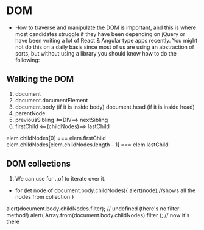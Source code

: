# DOM
* How to traverse and manipulate the DOM is important, and this is where most candidates struggle if they have been depending on jQuery or have been writing a lot of React & Angular type apps recently. You might not do this on a daily basis since most of us are using an abstraction of sorts, but without using a library you should know how to do the following:

## Walking the DOM

1. document
2. document.documentElement <HTML>
3. document.body (if it is inside body) document.head (if it is inside head)
4. parentNode
5. previousSibling <==DIV==> nextSibling
6. firstChild  <==(childNodes)==> lastChild  

elem.childNodes[0] === elem.firstChild
elem.childNodes[elem.childNodes.length - 1] === elem.lastChild

## DOM collections

1. We can use for ..of to iterate over it.
 * for (let node of document.body.childNodes){
      alert(node);//shows all the nodes from collection
}


alert(document.body.childNodes.filter); // undefined (there's no filter method!)
alert( Array.from(document.body.childNodes).filter ); // now it's there


  
